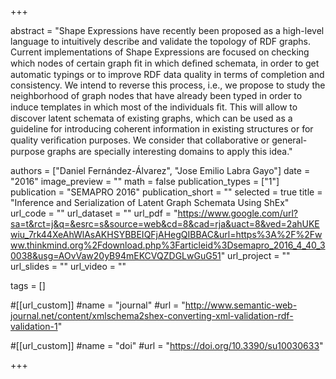 +++

abstract = "Shape Expressions have recently been proposed as a high-level language to intuitively describe and validate the topology of RDF graphs. Current implementations of Shape Expressions are focused on checking which nodes of certain graph ﬁt in which deﬁned schemata, in order to get automatic typings or to improve RDF data quality in terms of completion and consistency. We intend to reverse this process, i.e., we propose to study the neighborhood of graph nodes that have already been typed in order to induce templates in which most of the individuals ﬁt. This will allow to discover latent schemata of existing graphs, which can be used as a guideline for introducing coherent information in existing structures or for quality veriﬁcation purposes. We consider that collaborative or general-purpose graphs are specially interesting domains to apply this idea."

authors = ["Daniel Fernández-Álvarez", "Jose Emilio Labra Gayo"]
date = "2016"
image_preview = ""
math = false
publication_types = ["1"]
publication = "SEMAPRO 2016"
publication_short = ""
selected = true
title = "Inference and Serialization of Latent Graph Schemata Using ShEx"
url_code = ""
url_dataset = ""
url_pdf = "https://www.google.com/url?sa=t&rct=j&q=&esrc=s&source=web&cd=8&cad=rja&uact=8&ved=2ahUKEwiu_7rk44XeAhWlAsAKHSYBBEIQFjAHegQIBBAC&url=https%3A%2F%2Fwww.thinkmind.org%2Fdownload.php%3Farticleid%3Dsemapro_2016_4_40_30038&usg=AOvVaw20yB94mEKCVQZDGLwGuG51"
url_project = ""
url_slides = ""
url_video = ""

tags = []

#[[url_custom]]
#name = "journal"
#url = "http://www.semantic-web-journal.net/content/xmlschema2shex-converting-xml-validation-rdf-validation-1"

#[[url_custom]]
#name = "doi"
#url = "https://doi.org/10.3390/su10030633"


+++

